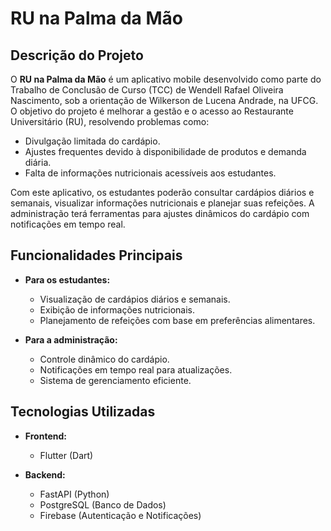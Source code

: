 # RU na Palma da Mão

## Descrição do Projeto

O **RU na Palma da Mão** é um aplicativo mobile desenvolvido como parte do Trabalho de Conclusão de Curso (TCC) de Wendell Rafael Oliveira Nascimento, sob a orientação de Wilkerson de Lucena Andrade, na UFCG. O objetivo do projeto é melhorar a gestão e o acesso ao Restaurante Universitário (RU), resolvendo problemas como:

- Divulgação limitada do cardápio.
- Ajustes frequentes devido à disponibilidade de produtos e demanda diária.
- Falta de informações nutricionais acessíveis aos estudantes.

Com este aplicativo, os estudantes poderão consultar cardápios diários e semanais, visualizar informações nutricionais e planejar suas refeições. A administração terá ferramentas para ajustes dinâmicos do cardápio com notificações em tempo real.

## Funcionalidades Principais

- **Para os estudantes:**
  - Visualização de cardápios diários e semanais.
  - Exibição de informações nutricionais.
  - Planejamento de refeições com base em preferências alimentares.

- **Para a administração:**
  - Controle dinâmico do cardápio.
  - Notificações em tempo real para atualizações.
  - Sistema de gerenciamento eficiente.

## Tecnologias Utilizadas

- **Frontend:**
  - Flutter (Dart)

- **Backend:**
  - FastAPI (Python)
  - PostgreSQL (Banco de Dados)
  - Firebase (Autenticação e Notificações)